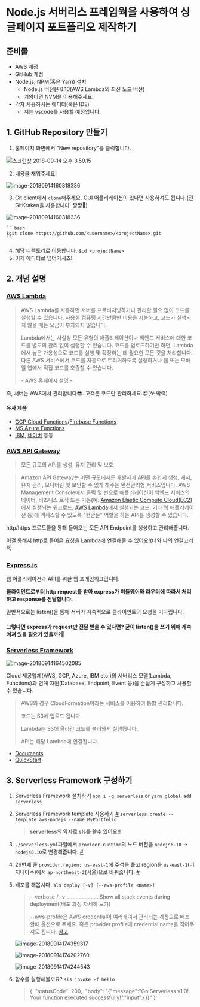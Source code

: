 # Node.js 서버리스 프레임웍을 사용하여 싱글페이지 포트폴리오 제작하기

## 준비물

- AWS 계정
- GitHub 계정
- Node.js, NPM(혹은 Yarn) 설치
  - Node.js 버전은 8.10(AWS Lambda의 최신 노드 버전)
  - 기왕이면 NVM을 이용해주세요.
- 각자 사용하시는 에디터(혹은 IDE)
  - 저는 vscode를 사용할 예정입니다.



## 1. GitHub Repository 만들기

1. 홈페이지 화면에서 "New repository"를 클릭합니다.

![스크린샷 2018-09-14 오후 3.59.15](./assets/images/image-1.png)



2. 내용을 채워주세요!

![image-20180914160318336](./assets/images/image-2.png)



3. Git client에서 `clone`해주세요. GUI 어플리케이션이 있다면 사용하셔도 됩니다.(전 GitKraken을 사용합니다. 짱짱🤩)

![image-20180914160318336](./assets/images/image-2.1.png)

    ```bash
    $git clone https://github.com/<username>/<projectName>.git
    ```



4. 해당 디렉토리로 이동합니다. `$cd <projectName>`
5. 이제 에디터로 넘어가시죠!



## 2. 개념 설명

### [AWS Lambda](https://aws.amazon.com/ko/lambda/)

> AWS Lambda를 사용하면 서버를 프로비저닝하거나 관리할 필요 없이 코드를 실행할 수 있습니다. 사용한 컴퓨팅 시간만큼만 비용을 지불하고, 코드가 실행되지 않을 때는 요금이 부과되지 않습니다. 
>
> Lambda에서는 사실상 모든 유형의 애플리케이션이나 백엔드 서비스에 대한 코드를 별도의 관리 없이 실행할 수  있습니다. 코드를 업로드하기만 하면, Lambda에서 높은 가용성으로 코드를 실행 및 확장하는 데 필요한 모든 것을 처리합니다.  다른 AWS 서비스에서 코드를 자동으로 트리거하도록 설정하거나 웹 또는 모바일 앱에서 직접 코드를 호출할 수 있습니다.
>
> \- AWS 홈페이지 설명 -

즉, 서버는 AWS에서 관리합니다😎. 고객은 코드만 관리하세요.😍(쏘 박력)

#### 유사 제품

- [GCP Cloud Functions](https://cloud.google.com/functions/)/[Firebase Functions](https://firebase.google.com/products/functions/)
- [MS Azure Functions](https://azure.microsoft.com/ko-kr/services/functions/)
- [IBM](https://www.ibm.com/cloud/functions), [네이버](https://www.ncloud.com/product/compute/cloudFunctions) 등등



### [AWS API Gateway](https://aws.amazon.com/ko/api-gateway/?nc2=type_a)

> 모든 규모의 API를 생성, 유지 관리 및 보호

> Amazon API Gateway는 어떤 규모에서든 개발자가 API를 손쉽게 생성, 게시, 유지 관리, 모니터링 및 보안할 수 
> 있게 해주는 완전관리형 서비스입니다. AWS Management Console에서 클릭 몇 번으로 애플리케이션이 백엔드 서비스의 데이터, 비즈니스 로직 또는 기능(예: [Amazon Elastic Compute Cloud(EC2)](https://aws.amazon.com/ko/ec2/)에서 실행되는 워크로드, [AWS Lambda](https://aws.amazon.com/ko/lambda/)에서 실행되는 코드, 기타 웹 애플리케이션 등)에 액세스할 수 있도록 "현관문" 역할을 하는 API를 생성할 수 있습니다.

http/https 프로토콜을 통해 들어오는 모든 API Endpoint를 생성하고 관리해줍니다. 

이걸 통해서 http로 들어온 요청을 Lambda에 연결해줄 수 있어요!(너와 나의 연결고리⛓)



### [Express.js](http://expressjs.com/ko/)

웹 어플리케이션과 API를 위한 웹 프레임워크입니다.

**클라이언트로부터 http request를 받아 express가 미들웨어와 라우터에 따라서 처리하고 response를 전달합니다.** 

일반적으로는 listen()을 통해 서버가 지속적으로 클라이언트의 요청을 기다립니다.

#### **그렇다면 express가 request만 전달 받을 수 있다면? 굳이 listen()을 쓰기 위해 계속 켜져 있을 필요가 있을까?🤔**



### [Serverless Framework](https://serverless.com/)

![image-20180914164502085](./assets/images/image-3.png)

Cloud 제공업체(AWS, GCP, Azure, IBM etc.)의 서버리스 모델(Lambda, Functions)과 연계 자원(Database, Endpoint, Event 등)을 손쉽게 구성하고 사용할 수 있습니다.

> AWS의 경우 CloudFormation이라는 서비스를 이용하여 통합 관리합니다.
>
> 코드는 S3에 업로드 됩니다.
>
> Lambda는 S3에 올라간 코드를 불러와서 실행됩니다.
>
> API는 해당 Lambda에 연결됩니다.

- [Documents](https://serverless.com/framework/docs/providers/aws/)
- [QuickStart](https://serverless.com/framework/docs/providers/aws/guide/quick-start/)



## 3. Serverless Framework 구성하기

1. Serverless Framework 설치하기 
    `npm i -g serverless` or `yarn global add serverless`

2. Serverless Framework template 사용하기 [#](a857dbcedddc1f8c79efc23e30ae0fbe052f737e)
    `serverless create --template aws-nodejs --name MyPortfolio`

    > **serverless의 약자로 sls를 쓸수 있어요!!**

3. `./serverless.yml`파일에서 `provider.runtime`의 노드 버전을 `nodejs6.10` -> `nodejs8.10`로 변경해줍니다. [#](43955f19bf5912ea2dc8b74409d86b53e02e0789)

4. 26번째 줄 `provider.region: us-east-1`에 주석을 풀고 region을 `us-east-1`(버지니아주)에서 `ap-northeast-2`(서울)으로 바꿔줍니다. [#](e217bfd2a469e048f272c45335b8c4e4e12ff72f)

5. 배포를 해봅시다. `sls deploy [-v] [--aws-profile <name>]`

    > --verbose / -v ..................... Show all stack events during deployment(배포 과정 자세히 보기)
    >
    > --aws-profile은 AWS credential이 여러개여서 관리되는 계정으로 배포할때 옵션으로 주세요.
    > 혹은 provider.profile에 credential name을 적어주셔도 됩니다. [참고](https://serverless.com/framework/docs/providers/aws/guide/credentials#setup-with-the-aws-cli)

    ![image-20180914174359317](./assets/images/image-4.png)

    ![image-20180914174202760](./assets/images/image-5.png)

    ![image-20180914174244543](./assets/images/image-6.png)

6. 함수를 실행해볼까요? `sls invoke -f hello`

    > {
    > ​    "statusCode": 200,
    > ​    "body": "{\"message\":\"Go Serverless v1.0! Your function executed successfully!\",\"input\":{}}"
    > }
